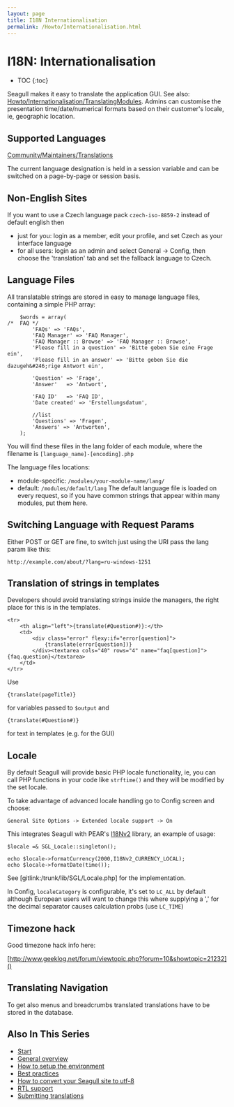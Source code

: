 ```yaml
---
layout: page
title: I18N Internationalisation
permalink: /Howto/Internationalisation.html
---
```


<!-- Name: Howto/Internationalisation -->
<!-- Version: 17 -->
<!-- Last-Modified: 2009/03/04 10:52:18 -->
<!-- Author: demian -->
<!-- Status: Updated -->

# I18N: Internationalisation
* TOC
{:toc}

Seagull makes it easy to translate the application GUI. See also: [Howto/Internationalisation/TranslatingModules](). Admins can customise the presentation time/date/numerical formats based on their customer's locale, ie, geographic location.

## Supported Languages

[Community/Maintainers/Translations]()

The current language designation is held in a session variable and can be switched on a page-by-page or session basis.

## Non-English Sites

If you want to use a Czech language pack `czech-iso-8859-2` instead of default english then

  *  just for you: login as a member, edit your profile, and set Czech as your interface language
  *  for all users: login as an admin and select General -\> Config, then choose the 'translation' tab and set the fallback language to Czech.

## Language Files
All translatable strings are stored in easy to manage language files, containing a simple PHP array:

	    $words = array(
	/*  FAQ */
	        'FAQs' => 'FAQs',
	        'FAQ Manager' => 'FAQ Manager',
	        'FAQ Manager :: Browse' => 'FAQ Manager :: Browse',
	        'Please fill in a question' => 'Bitte geben Sie eine Frage ein',
	        'Please fill in an answer' => 'Bitte geben Sie die dazugeh&#246;rige Antwort ein',
	
	        'Question' => 'Frage',
	        'Answer'   => 'Antwort',
	
	        'FAQ ID'   => 'FAQ ID',
	        'Date created' => 'Erstellungsdatum',
	
	        //list
	        'Questions' => 'Fragen',
	        'Answers' => 'Antworten',
	    );

You will find these files in the lang folder of each module, where the filename is `[language_name]-[encoding].php`

The language files locations:

  * module-specific: `/modules/your-module-name/lang/`
  * default: `/modules/default/lang`
The default language file is loaded on every request, so if you have common strings that appear within many modules, put them here.

## Switching Language with Request Params
Either POST or GET are fine, to switch just using the URI pass the lang param like this:

	http://example.com/about/?lang=ru-windows-1251

## Translation of strings in templates
Developers should avoid translating strings inside the managers, the right place for this is in the templates.

	<tr>
	    <th align="left">{translate(#Question#)}:</th>
	    <td>
	        <div class="error" flexy:if="error[question]">
	            {translate(error[question])}
	        </div><textarea cols="40" rows="4" name="faq[question]">{faq.question}</textarea>
	    </td>
	</tr>

Use 

	{translate(pageTitle)}

for variables passed to `$output` and

	{translate(#Question#)}

for text in templates (e.g. for the GUI)

## Locale
By default Seagull will provide basic PHP locale functionality, ie, you can call PHP functions in your code like `strftime()` and they will  be modified by the set locale.

To take advantage of advanced locale handling go to Config screen and choose:

	General Site Options -> Extended locale support -> On

This integrates Seagull with PEAR's [I18Nv2]() library, an example of usage:

	$locale =& SGL_Locale::singleton();
	
	echo $locale->formatCurrency(2000,I18Nv2_CURRENCY_LOCAL);
	echo $locale->formatDate(time());

See [gitlink:/trunk/lib/SGL/Locale.php] for the implementation.

In Config, `localeCategory` is configurable, it's set to `LC_ALL` by default although European users will want to change this where supplying a ',' for the decimal separator causes calculation probs (use `LC_TIME`)

## Timezone hack
Good timezone hack info here:

[http://www.geeklog.net/forum/viewtopic.php?forum=10&showtopic=21232]()

## Translating Navigation
To get also menus and breadcrumbs translated translations have to be stored in the database.

## Also In This Series

 - [Start]()
 - [General overview]()
 - [How to setup the environment]()
 - [Best practices]()
 - [How to convert your Seagull site to utf-8]()
 - [RTL support]()
 - [Submitting translations]()

